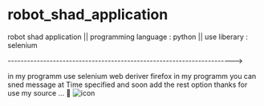 # robot_shad_application
robot shad application || programming language : python || use liberary : selenium

---------------------------------------------------------------------->

in my programm use selenium web deriver firefox 
in my programm you can sned message at Time specified and soon 
add the rest option 
thanks for use my source ... 🎈
![icon](https://user-images.githubusercontent.com/67876027/115858246-f54a8d80-a443-11eb-875f-5a4fa3fb25b3.png)
